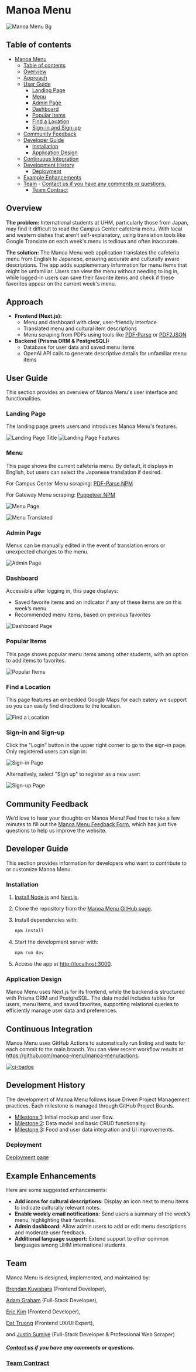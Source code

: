 # Manoa Menu

![Manoa Menu Bg](/img/manoa-menu-bg.png)


## Table of contents

- [Manoa Menu](#manoa-menu)
  - [Table of contents](#table-of-contents)
  - [Overview](#overview)
  - [Approach](#approach)
  - [User Guide](#user-guide)
    - [Landing Page](#landing-page)
    - [Menu](#menu)
    - [Admin Page](#admin-page)
    - [Dashboard](#dashboard)
    - [Popular Items](#popular-items)
    - [Find a Location](#find-a-location)
    - [Sign-in and Sign-up](#sign-in-and-sign-up)
  - [Community Feedback](#community-feedback)
  - [Developer Guide](#developer-guide)
    - [Installation](#installation)
    - [Application Design](#application-design)
  - [Continuous Integration](#continuous-integration)
  - [Development History](#development-history)
    - [Deployment](#deployment)
  - [Example Enhancements](#example-enhancements)
  - [Team](#team)
        - [Contact us if you have any comments or questions.](#contact-us-if-you-have-any-comments-or-questions)
    - [Team Contract](#team-contract)

## Overview

**The problem:** International students at UHM, particularly those from Japan, may find it difficult to read the Campus Center cafeteria menu. With local and western dishes that aren’t self-explanatory, using translation tools like Google Translate on each week's menu is tedious and often inaccurate.

**The solution:** The Manoa Menu web application translates the cafeteria menu from English to Japanese, ensuring accurate and culturally aware descriptions. The app adds supplementary information for menu items that might be unfamiliar. Users can view the menu without needing to log in, while logged-in users can save their favorite items and check if these favorites appear on the current week's menu.

## Approach
* **Frontend (Next.js):**
  * Menu and dashboard with clear, user-friendly interface
  * Translated menu and cultural item descriptions
  * Menu scraping from PDFs using tools like [PDF-Parse](https://www.npmjs.com/package/pdf-parse) or [PDF2JSON](https://www.npmjs.com/package/pdf2json)
* **Backend (Prisma ORM & PostgreSQL):**
  * Database for user data and saved menu items
  * OpenAI API calls to generate descriptive details for unfamiliar menu items

## User Guide

This section provides an overview of Manoa Menu's user interface and functionalities.

### Landing Page

The landing page greets users and introduces Manoa Menu's features.

![Landing Page Title](/img/M2/Landing-1.png)
![Landing Page Features](/img/M2/Landing-2.png)

### Menu

This page shows the current cafeteria menu. By default, it displays in English, but users can select the Japanese translation if desired.

For Campus Center Menu scraping: [PDF-Parse NPM](https://www.npmjs.com/package/pdf-parse)

For Gateway Menu scraping: [Puppeteer NPM](https://www.npmjs.com/package/puppeteer)

![Menu Page](/img/M2/Menu.png)

![Menu Translated](/img/M2/Translation.png)

### Admin Page

Menus can be manually edited in the event of translation errors or unexpected changes to the menu.

![Admin Page](/img/mockups/Admin.png)

### Dashboard

Accessible after logging in, this page displays:
  - Saved favorite items and an indicator if any of these items are on this week’s menu
  - Recommended menu items, based on previous favorites

![Dashboard Page](img/M2/Dashboard.png)

### Popular Items

This page shows popular menu items among other students, with an option to add items to favorites.

![Popular Items](img/M2/Popular.png)

### Find a Location

This page features an embedded Google Maps for each eatery we support so you can easily find directions to the location.

![Find a Location](img/M2/Locations.png)

### Sign-in and Sign-up

Click the "Login" button in the upper right corner to go to the sign-in page. Only registered users can sign in:

![Sign-in Page](img/M2/Login.png)

Alternatively, select "Sign up" to register as a new user:

![Sign-up Page](img/M2/Signup.png)

## Community Feedback

We’d love to hear your thoughts on Manoa Menu! Feel free to take a few minutes to fill out the [Manoa Menu Feedback Form](https://forms.gle/fp6cH6FRNwqR3KMP6), which has just five questions to help us improve the website.

## Developer Guide

This section provides information for developers who want to contribute to or customize Manoa Menu.

### Installation

1. [Install Node.js](https://nodejs.org/) and [Next.js](https://nextjs.org/).
2. Clone the repository from the [Manoa Menu GitHub page](https://github.com/manoamenu/manoamenu).
3. Install dependencies with:

   ```bash
   npm install
   ```

4. Start the development server with:

   ```bash
   npm run dev
   ```

5. Access the app at [http://localhost:3000](http://localhost:3000).

### Application Design

Manoa Menu uses Next.js for its frontend, while the backend is structured with Prisma ORM and PostgreSQL. The data model includes tables for users, menu items, and saved favorites, supporting relational queries to efficiently manage user data and preferences.

## Continuous Integration

Manoa Menu uses GitHub Actions to automatically run linting and tests for each commit to the main branch. You can view recent workflow results at https://github.com/manoa-menu/manoa-menu/actions.

[![ci-badge](https://github.com/manoa-menu/manoa-menu/actions/workflows/ci.yml/badge.svg)](https://github.com/manoa-menu/manoa-menu/actions/workflows/ci.yml)

## Development History

The development of Manoa Menu follows Issue Driven Project Management practices. Each milestone is managed through GitHub Project Boards.

* [Milestone 1](https://github.com/orgs/manoa-menu/projects/2): Initial mockup and user flow.
* [Milestone 2](https://github.com/orgs/manoa-menu/projects/4): Data model and basic CRUD functionality.
* [Milestone 3](https://github.com/orgs/manoa-menu/projects/7): Food and user data integration and UI improvements.

### Deployment
[Deployment page](https://manoa-menu.vercel.app/)

## Example Enhancements

Here are some suggested enhancements:

* **Add icons for cultural descriptions:** Display an icon next to menu items to indicate culturally relevant notes.
* **Enable weekly email notifications:** Send users a summary of the week’s menu, highlighting their favorites.
* **Admin dashboard:** Allow admin users to add or edit menu descriptions and moderate user feedback.
* **Additional language support:** Extend support to other common languages among UHM international students.

## Team

Manoa Menu is designed, implemented, and maintained by:

[Brendan Kuwabara](https://github.com/BYKuwabara) (Frontend Developer),

[Adam Graham](https://github.com/usradam) (Full-Stack Developer),

[Eric Kim](https://github.com/erickimtypes) (Frontend Developer), 

[Dat Truong](https://github.com/DatTruong606) (Frontend UX/UI Expert),

and [Justin Sumiye](https://github.com/practical-software) (Full-Stack Developer & Professional Web Scraper)


##### [Contact us](https://forms.gle/9PpZQAKeNpWkX4NNA) if you have any comments or questions.

### [Team Contract](https://docs.google.com/document/d/1WQ-8HhZOTxxuxRtMikDlzCzVJDAc71cl1xgYNTWC_qc/edit?tab=t.0)
